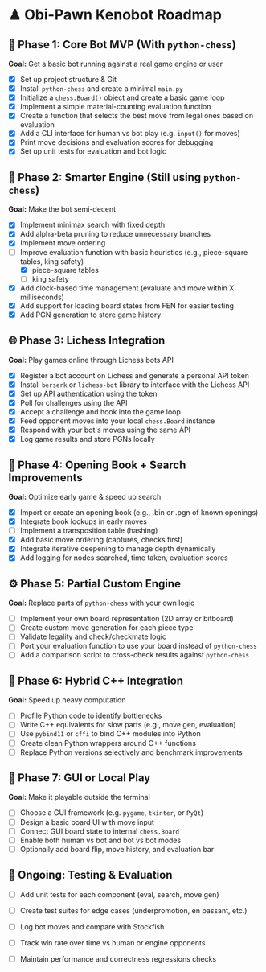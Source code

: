 # ♟ Obi-Pawn Kenobot Roadmap

## 🧱 Phase 1: Core Bot MVP (With `python-chess`)
**Goal:** Get a basic bot running against a real game engine or user

- [x] Set up project structure & Git
- [x] Install `python-chess` and create a minimal `main.py`
- [x] Initialize a `chess.Board()` object and create a basic game loop
- [x] Implement a simple material-counting evaluation function
- [x] Create a function that selects the best move from legal ones based on evaluation
- [x] Add a CLI interface for human vs bot play (e.g. `input()` for moves)
- [x] Print move decisions and evaluation scores for debugging
- [x] Set up unit tests for evaluation and bot logic

## 🚀 Phase 2: Smarter Engine (Still using `python-chess`)
**Goal:** Make the bot semi-decent

- [x] Implement minimax search with fixed depth
- [x] Add alpha-beta pruning to reduce unnecessary branches
- [x] Implement move ordering
- [ ] Improve evaluation function with basic heuristics (e.g., piece-square tables, king safety)
    - [x] piece-square tables
    - [ ] king safety
- [x] Add clock-based time management (evaluate and move within X milliseconds)
- [x] Add support for loading board states from FEN for easier testing
- [x] Add PGN generation to store game history

## 🌐 Phase 3: Lichess Integration
**Goal:** Play games online through Lichess bots API

- [x] Register a bot account on Lichess and generate a personal API token
- [x] Install `berserk` or `lichess-bot` library to interface with the Lichess API
- [x] Set up API authentication using the token
- [x] Poll for challenges using the API
- [x] Accept a challenge and hook into the game loop
- [x] Feed opponent moves into your local `chess.Board` instance
- [x] Respond with your bot's moves using the same API
- [x] Log game results and store PGNs locally

## 🧠 Phase 4: Opening Book + Search Improvements
**Goal:** Optimize early game & speed up search

- [x] Import or create an opening book (e.g., .bin or .pgn of known openings)
- [x] Integrate book lookups in early moves
- [ ] Implement a transposition table (hashing)
- [x] Add basic move ordering (captures, checks first)
- [x] Integrate iterative deepening to manage depth dynamically
- [x] Add logging for nodes searched, time taken, evaluation scores

## ⚙️ Phase 5: Partial Custom Engine
**Goal:** Replace parts of `python-chess` with your own logic

- [ ] Implement your own board representation (2D array or bitboard)
- [ ] Create custom move generation for each piece type
- [ ] Validate legality and check/checkmate logic
- [ ] Port your evaluation function to use your board instead of `python-chess`
- [ ] Add a comparison script to cross-check results against `python-chess`

## 🚡 Phase 6: Hybrid C++ Integration
**Goal:** Speed up heavy computation

- [ ] Profile Python code to identify bottlenecks
- [ ] Write C++ equivalents for slow parts (e.g., move gen, evaluation)
- [ ] Use `pybind11` or `cffi` to bind C++ modules into Python
- [ ] Create clean Python wrappers around C++ functions
- [ ] Replace Python versions selectively and benchmark improvements

## 🚀 Phase 7: GUI or Local Play
**Goal:** Make it playable outside the terminal

- [ ] Choose a GUI framework (e.g. `pygame`, `tkinter`, or `PyQt`)
- [ ] Design a basic board UI with move input
- [ ] Connect GUI board state to internal `chess.Board`
- [ ] Enable both human vs bot and bot vs bot modes
- [ ] Optionally add board flip, move history, and evaluation bar

## 🥺 Ongoing: Testing & Evaluation

- [ ] Add unit tests for each component (eval, search, move gen)
- [ ] Create test suites for edge cases (underpromotion, en passant, etc.)
- [ ] Log bot moves and compare with Stockfish
- [ ] Track win rate over time vs human or engine opponents
- [ ] Maintain performance and correctness regressions checks

